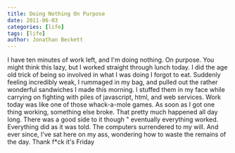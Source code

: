 ```yaml
---
title: Doing Nothing On Purpose
date: 2011-06-03
categories: [life]
tags: [life]
author: Jonathan Beckett
---
```


I have ten minutes of work left, and I'm doing nothing. On purpose. You might think this lazy, but I worked straight through lunch today. I did the age old trick of being so involved in what I was doing I forgot to eat. Suddenly feeling incredibly weak, I rummaged in my bag, and pulled out the rather wonderful sandwiches I made this morning. I stuffed them in my face while carrying on fighting with piles of javascript, html, and web services. Work today was like one of those whack-a-mole games. As soon as I got one thing working, something else broke. That pretty much happened all day long. There was a good side to it though " eventually everything worked. Everything did as it was told. The computers surrendered to my will. And ever since, I've sat here on my ass, wondering how to waste the remains of the day. Thank f*ck it's Friday